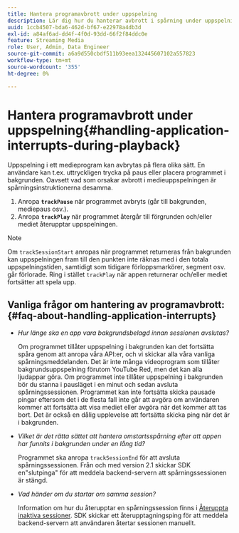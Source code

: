 ```yaml
---
title: Hantera programavbrott under uppspelning
description: Lär dig hur du hanterar avbrott i spårning under uppspelning av media.
uuid: 1ccb4507-bda6-462d-bf67-e22978a4db3d
exl-id: a84af6ad-dd4f-4f0d-93dd-66f2f84ddc0e
feature: Streaming Media
role: User, Admin, Data Engineer
source-git-commit: a6a9d550cbdf511b93eea132445607102a557823
workflow-type: tm+mt
source-wordcount: '355'
ht-degree: 0%

---
```


# Hantera programavbrott under uppspelning{#handling-application-interrupts-during-playback}

Uppspelning i ett medieprogram kan avbrytas på flera olika sätt. En användare kan t.ex. uttryckligen trycka på paus eller placera programmet i bakgrunden. Oavsett vad som orsakar avbrott i medieuppspelningen är spårningsinstruktionerna desamma.

1. Anropa **`trackPause`** när programmet avbryts (går till bakgrunden, mediepaus osv.).
1. Anropa **`trackPlay`** när programmet återgår till förgrunden och/eller mediet återupptar uppspelningen.

>[!NOTE]
>
>Om `trackSessionStart` anropas när programmet returneras från bakgrunden kan uppspelningen fram till den punkten inte räknas med i den totala uppspelningstiden, samtidigt som tidigare förloppsmarkörer, segment osv. går förlorade. Ring i stället `trackPlay` när appen returnerar och/eller mediet fortsätter att spela upp.

## Vanliga frågor om hantering av programavbrott: {#faq-about-handling-application-interrupts}

* _Hur länge ska en app vara bakgrundsbelagd innan sessionen avslutas?_

  Om programmet tillåter uppspelning i bakgrunden kan det fortsätta spåra genom att anropa våra API:er, och vi skickar alla våra vanliga spårningsmeddelanden. Det är inte många videoprogram som tillåter bakgrundsuppspelning förutom YouTube Red, men det kan alla ljudappar göra. Om programmet inte tillåter uppspelning i bakgrunden bör du stanna i pausläget i en minut och sedan avsluta spårningssessionen. Programmet kan inte fortsätta skicka pausade pingar eftersom det i de flesta fall inte går att avgöra om användaren kommer att fortsätta att visa mediet eller avgöra när det kommer att tas bort. Det är också en dålig upplevelse att fortsätta skicka ping när det är i bakgrunden.

* _Vilket är det rätta sättet att hantera omstartsspårning efter att appen har funnits i bakgrunden under en lång tid?_

  Programmet ska anropa `trackSessionEnd` för att avsluta spårningssessionen. Från och med version 2.1 skickar SDK en&quot;slutpinga&quot; för att meddela backend-servern att spårningssessionen är stängd.

* _Vad händer om du startar om samma session?_

  Information om hur du återupptar en spårningssession finns i [Återuppta inaktiva sessioner](resuming-inactive.md). SDK skickar ett återupptagningsping för att meddela backend-servern att användaren återtar sessionen manuellt.
